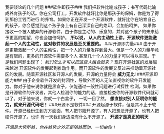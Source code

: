 我要谈论的几个问题
###软件即孩子###
我们把软件比喻成孩子；书写代码比喻成养育孩子的话。你在公司打工，开发软件就好比你是那孩子的保姆，你是为了得到那份工钱而进行
的养育。如果你正在开发一个开源软件，就好比你在培育自己的孩子，你会感觉到这个孩子身上有自己深深自己的烙印，会加倍呵护。
如果你接收一个被人放弃的开源软件，由于你是主动的、乐意的，并对这个孩子的未来给予更高的期望，你也会加倍呵护。 **所以说，
从人的主动性上讲，开源软件更能激起一个人的主动性，这对软件的发展是至关重要的。** 
###开源即力量###
由于开源更能激起一个人的主动性，把一个人的力量发挥到最大。但是一个人的力量毕竟是有限的，更多的开源软件需要多个人
甚至几十个人的力量才可以得以实现。于是我们问题出现了： _我们怎么才可以把这些人组合起来？_ 现在开源社区的发展越来越对
开源软件的发展起到推动作用。而开源软件的发展又反过来推动着开源社区的发展。随着开源社区和开源人的发展，开源的力量将会
 **威力无比**!
###开源即能力###
由于企业软件开发的封闭性，导致外面的人无法直视你的软件开发能力。你对于他来说你就是黑盒子，仅能通过一般性问题进行试探性
检测。如果你是开源软件的开发者，其他人检测你的能力的话，直接检查你的开源软件代码就可以了，对于他来说，你就一个白盒子，
一切一目了然。 **想直接对别人证明你的能力，就来开源代码吧！** 
###开源不是软件###
开源起源于软件，但是其不止于软件。开源已经衍生到方方面面，有人把书籍开源了，有人把想法开源了，也有人把硬件开源了。也许
有一天我们身边没有什么不开源了。 **开源才是真正的明天** 

_开源是大势所趋，你在趋势之外还是随趋而动，一切由你！_
